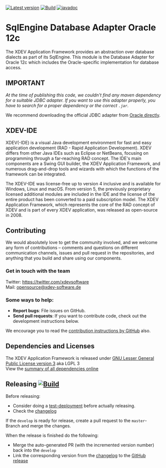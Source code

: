 [![Latest version](https://img.shields.io/maven-central/v/com.xdev-software/xapi-db-oracle-12c)](https://mvnrepository.com/artifact/com.xdev-software/xapi-db-oracle-12c)
[![Build](https://img.shields.io/github/workflow/status/xdev-software/xapi-db-oracle-12c/Check%20Build/develop)](https://github.com/xdev-software/xapi-db-oracle-12c/actions/workflows/checkBuild.yml?query=branch%3Adevelop)
[![javadoc](https://javadoc.io/badge2/com.xdev-software/xapi-db-oracle-12c/javadoc.svg)](https://javadoc.io/doc/com.xdev-software/xapi-db-oracle-12c) 

# SqlEngine Database Adapter Oracle 12c

The XDEV Application Framework provides an abstraction over database dialects as part of its SqlEngine. This module is the Database Adapter for Oracle 12c which includes the Oracle-specific implementation for database access.

## <b>IMPORTANT</b>
*At the time of publishing this code, we couldn't find any maven dependency for a suitable JDBC adapter.
If you want to use this adapter properly, you have to search for a proper dependency or the correct ``.jar``.*

We recommend downloading the official JDBC adapter from [Oracle directly](https://www.oracle.com/database/technologies/jdbc-drivers-12c-downloads.html).

## XDEV-IDE
XDEV(-IDE) is a visual Java development environment for fast and easy application development (RAD - Rapid Application Development). XDEV differs from other Java IDEs such as Eclipse or NetBeans, focusing on programming through a far-reaching RAD concept. The IDE's main components are a Swing GUI builder, the XDEV Application Framework, and numerous drag-and-drop tools and wizards with which the functions of the framework can be integrated.

The XDEV-IDE was license-free up to version 4 inclusive and is available for Windows, Linux and macOS. From version 5, the previously proprietary licensed additional modules are included in the IDE and the license of the entire product has been converted to a paid subscription model. The XDEV Application Framework, which represents the core of the RAD concept of XDEV and is part of every XDEV application, was released as open-source in 2008.

## Contributing

We would absolutely love to get the community involved, and we welcome any form of contributions – comments and questions on different communication channels, issues and pull request in the repositories, and anything that you build and share using our components.

### Get in touch with the team

Twitter: https://twitter.com/xdevsoftware<br/>
Mail: opensource@xdev-software.de

### Some ways to help:

- **Report bugs**: File issues on GitHub.
- **Send pull requests**: If you want to contribute code, check out the development instructions below.

We encourage you to read the [contribution instructions by GitHub](https://guides.github.com/activities/contributing-to-open-source/#contributing) also.

## Dependencies and Licenses
The XDEV Application Framework is released under [GNU Lesser General Public License version 3](https://www.gnu.org/licenses/lgpl-3.0.en.html) aka LGPL 3<br/>
View the [summary of all dependencies online](https://xdev-software.github.io/xapi-db-oracle-12c/dependencies/)

## Releasing [![Build](https://img.shields.io/github/workflow/status/xdev-software/xapi-db-oracle-12c/Release?label=Release)](https://github.com/xdev-software/xapi-db-oracle-12c/actions/workflows/release.yml)

Before releasing:
* Consider doing a [test-deployment](https://github.com/xdev-software/xapi-db-oracle-12c/actions/workflows/test-deploy.yml?query=branch%3Adevelop) before actually releasing.
* Check the [changelog](CHANGELOG.md)

If the ``develop`` is ready for release, create a pull request to the ``master``-Branch and merge the changes.

When the release is finished do the following:
* Merge the auto-generated PR (with the incremented version number) back into the ``develop``
* Link the corresponding version from the [changelog](CHANGELOG.md) to the [GitHub release](https://github.com/xdev-software/xapi-db-oracle-12c/releases/latest)
